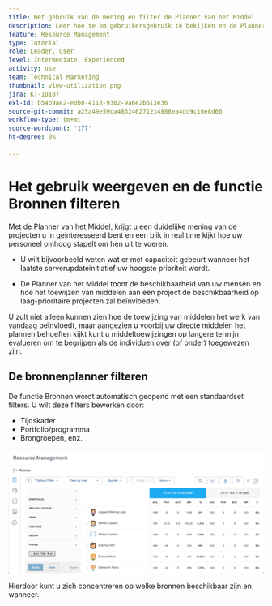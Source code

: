 ```yaml
---
title: Het gebruik van de mening en filter de Planner van het Middel
description: Leer hoe te om gebruikersgebruik te bekijken en de Planner van het Middel te filtreren.
feature: Resource Management
type: Tutorial
role: Leader, User
level: Intermediate, Experienced
activity: use
team: Technical Marketing
thumbnail: view-utilization.png
jira: KT-10187
exl-id: b54b9ae2-e0b0-4118-9302-9a6e2b613e36
source-git-commit: a25a49e59ca483246271214886ea4dc9c10e8d66
workflow-type: tm+mt
source-wordcount: '177'
ht-degree: 0%

---
```


# Het gebruik weergeven en de functie Bronnen filteren

Met de Planner van het Middel, krijgt u een duidelijke mening van de projecten u in geinteresseerd bent en een blik in real time kijkt hoe uw personeel omhoog stapelt om hen uit te voeren.

* U wilt bijvoorbeeld weten wat er met capaciteit gebeurt wanneer het laatste serverupdateinitiatief uw hoogste prioriteit wordt.

* De Planner van het Middel toont de beschikbaarheid van uw mensen en hoe het toewijzen van middelen aan één project de beschikbaarheid op laag-prioritaire projecten zal beïnvloeden.


U zult niet alleen kunnen zien hoe de toewijzing van middelen het werk van vandaag beïnvloedt, maar aangezien u voorbij uw directe middelen het plannen behoeften kijkt kunt u middeltoewijzingen op langere termijn evalueren om te begrijpen als de individuen over (of onder) toegewezen zijn.

## De bronnenplanner filteren

De functie Bronnen wordt automatisch geopend met een standaardset filters. U wilt deze filters bewerken door:

* Tijdskader
* Portfolio/programma
* Brongroepen, enz.

![ filter van de middelplanner ](assets/TRP01.png)

Hierdoor kunt u zich concentreren op welke bronnen beschikbaar zijn en wanneer.
